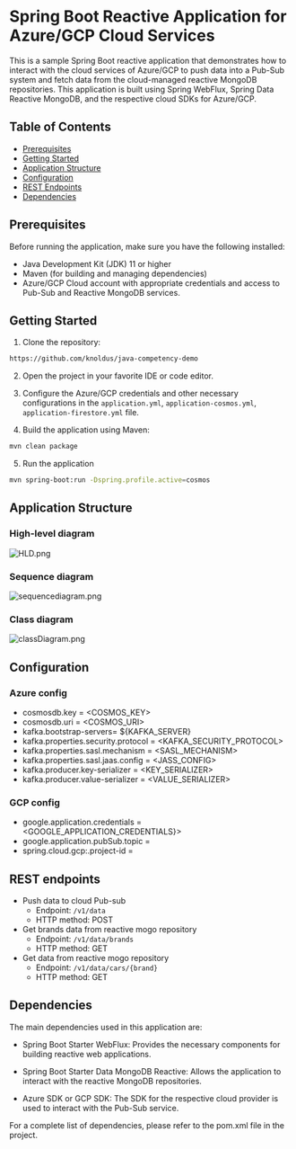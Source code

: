 # Spring Boot Reactive Application for Azure/GCP Cloud Services

This is a sample Spring Boot reactive application that demonstrates how to interact with the cloud services of Azure/GCP to push data into a Pub-Sub system and fetch data from the cloud-managed reactive MongoDB repositories. This application is built using Spring WebFlux, Spring Data Reactive MongoDB, and the respective cloud SDKs for Azure/GCP.

## Table of Contents
- [Prerequisites](#prerequisites)
- [Getting Started](#getting-started)
- [Application Structure](#application-structure)
- [Configuration](#configuration)
- [REST Endpoints](#rest-endpoints)
- [Dependencies](#dependencies)

## Prerequisites

Before running the application, make sure you have the following installed:

- Java Development Kit (JDK) 11 or higher
- Maven (for building and managing dependencies)
- Azure/GCP Cloud account with appropriate credentials and access to Pub-Sub and Reactive MongoDB services.

## Getting Started

1. Clone the repository:

```bash
https://github.com/knoldus/java-competency-demo
```
2. Open the project in your favorite IDE or code editor.

3. Configure the Azure/GCP credentials and other necessary configurations in the `application.yml`, `application-cosmos.yml`, `application-firestore.yml` file.

4. Build the application using Maven:
```bash
mvn clean package
```
5. Run the application 
```bash
mvn spring-boot:run -Dspring.profile.active=cosmos
```

## Application Structure

### High-level diagram
![HLD.png](..%2F..%2FPictures%2FHLD.png)

### Sequence diagram
![sequencediagram.png](..%2F..%2FPictures%2Fsequencediagram.png)

### Class diagram
![classDiagram.png](..%2F..%2FPictures%2FclassDiagram.png)

## Configuration

### Azure config
- cosmosdb.key = <COSMOS_KEY>
- cosmosdb.uri = <COSMOS_URI>
- kafka.bootstrap-servers= ${KAFKA_SERVER}
- kafka.properties.security.protocol = <KAFKA_SECURITY_PROTOCOL>
- kafka.properties.sasl.mechanism = <SASL_MECHANISM>
- kafka.properties.sasl.jaas.config = <JASS_CONFIG>
- kafka.producer.key-serializer = <KEY_SERIALIZER>
- kafka.producer.value-serializer = <VALUE_SERIALIZER>

### GCP config
- google.application.credentials  = <GOOGLE_APPLICATION_CREDENTIALS}>
- google.application.pubSub.topic = <TOPIC-NAME>
- spring.cloud.gcp:.project-id = <PROJECT-ID>

## REST endpoints

- Push data to cloud Pub-sub
  - Endpoint: `/v1/data`
  - HTTP method: POST
- Get brands data from reactive mogo repository
    - Endpoint: `/v1/data/brands`
    - HTTP method: GET
- Get data from reactive mogo repository
  - Endpoint: `/v1/data/cars/{brand}`
  - HTTP method: GET

## Dependencies
The main dependencies used in this application are:

- Spring Boot Starter WebFlux: Provides the necessary components for building reactive web applications.

- Spring Boot Starter Data MongoDB Reactive: Allows the application to interact with the reactive MongoDB repositories.

- Azure SDK or GCP SDK: The SDK for the respective cloud provider is used to interact with the Pub-Sub service.

For a complete list of dependencies, please refer to the pom.xml file in the project.
